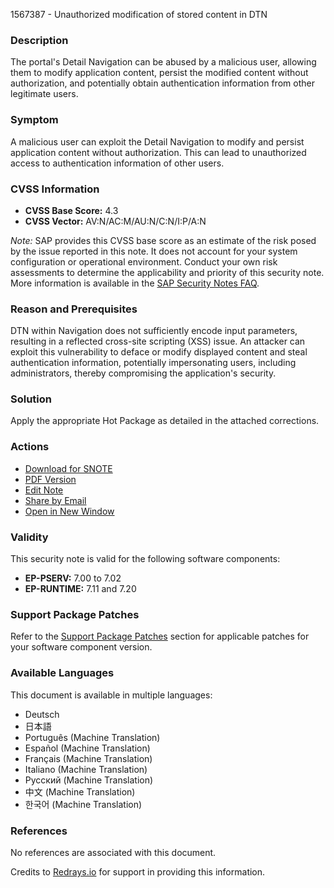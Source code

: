 1567387 - Unauthorized modification of stored content in DTN

### Description
The portal's Detail Navigation can be abused by a malicious user, allowing them to modify application content, persist the modified content without authorization, and potentially obtain authentication information from other legitimate users.

### Symptom
A malicious user can exploit the Detail Navigation to modify and persist application content without authorization. This can lead to unauthorized access to authentication information of other users.

### CVSS Information
- **CVSS Base Score:** 4.3
- **CVSS Vector:** AV:N/AC:M/AU:N/C:N/I:P/A:N

*Note:* SAP provides this CVSS base score as an estimate of the risk posed by the issue reported in this note. It does not account for your system configuration or operational environment. Conduct your own risk assessments to determine the applicability and priority of this security note. More information is available in the [SAP Security Notes FAQ](https://service.sap.com/securitynotes/).

### Reason and Prerequisites
DTN within Navigation does not sufficiently encode input parameters, resulting in a reflected cross-site scripting (XSS) issue. An attacker can exploit this vulnerability to deface or modify displayed content and steal authentication information, potentially impersonating users, including administrators, thereby compromising the application's security.

### Solution
Apply the appropriate Hot Package as detailed in the attached corrections.

### Actions
- [Download for SNOTE](https://notesdownloads.sap.com/note/0040000017193702017)
- [PDF Version](https://userapps.support.sap.com/sap/support/sfm/notes/print/0001567387?language=en-US&token=33FF75F400AB0BF10DE86C913F2CD332)
- [Edit Note](https://me.sap.com/sap/support/notes/edit/0001567387)
- [Share by Email](https://me.sap.com/)
- [Open in New Window](https://me.sap.com/)

### Validity
This security note is valid for the following software components:
- **EP-PSERV:** 7.00 to 7.02
- **EP-RUNTIME:** 7.11 and 7.20

### Support Package Patches
Refer to the [Support Package Patches](https://me.sap.com/) section for applicable patches for your software component version.

### Available Languages
This document is available in multiple languages:
- Deutsch
- 日本語
- Português (Machine Translation)
- Español (Machine Translation)
- Français (Machine Translation)
- Italiano (Machine Translation)
- Русский (Machine Translation)
- 中文 (Machine Translation)
- 한국어 (Machine Translation)

### References
No references are associated with this document.

Credits to [Redrays.io](https://redrays.io) for support in providing this information.
